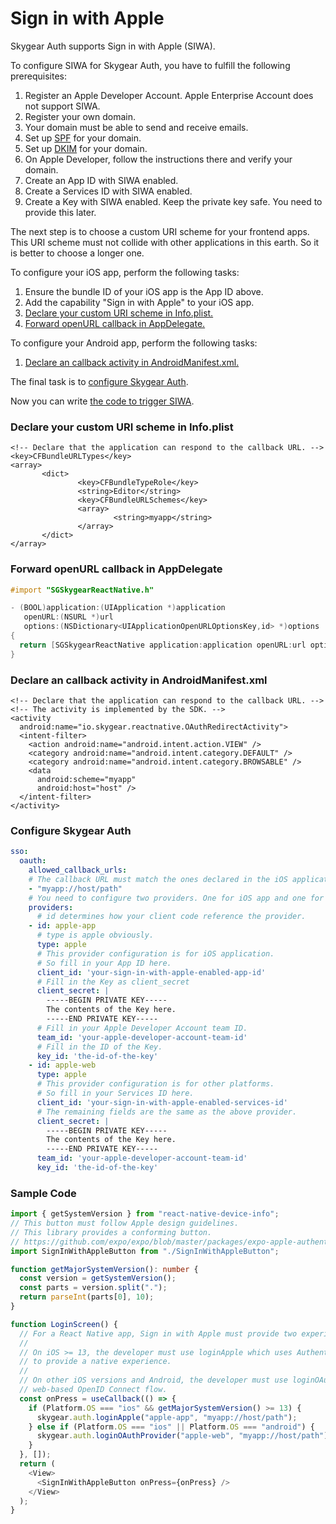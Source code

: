 # Sign in with Apple

Skygear Auth supports Sign in with Apple \(SIWA\).

To configure SIWA for Skygear Auth, you have to fulfill the following prerequisites:

1. Register an Apple Developer Account. Apple Enterprise Account does not support SIWA.
2. Register your own domain.
3. Your domain must be able to send and receive emails.
4. Set up [SPF](https://en.wikipedia.org/wiki/Sender_Policy_Framework) for your domain.
5. Set up [DKIM](https://en.wikipedia.org/wiki/DomainKeys_Identified_Mail) for your domain.
6. On Apple Developer, follow the instructions there and verify your domain.
7. Create an App ID with SIWA enabled.
8. Create a Services ID with SIWA enabled.
9. Create a Key with SIWA enabled. Keep the private key safe. You need to provide this later.

The next step is to choose a custom URI scheme for your frontend apps. This URI scheme must not collide with other applications in this earth. So it is better to choose a longer one.

To configure your iOS app, perform the following tasks:

1. Ensure the bundle ID of your iOS app is the App ID above.
2. Add the capability "Sign in with Apple" to your iOS app.
3. [Declare your custom URI scheme in Info.plist.](sign-in-with-apple.md#declare-your-custom-uri-scheme-in-info-plist)
4. [Forward openURL callback in AppDelegate.](sign-in-with-apple.md#forward-openurl-callback-in-appdelegate)

To configure your Android app, perform the following tasks:

1. [Declare an callback activity in AndroidManifest.xml.](sign-in-with-apple.md#declare-an-callback-activity-in-androidmanifest-xml)

The final task is to [configure Skygear Auth](sign-in-with-apple.md#configure-skygear-auth).

Now you can write [the code to trigger SIWA](sign-in-with-apple.md#sample-code).

### Declare your custom URI scheme in Info.plist

```markup
<!-- Declare that the application can respond to the callback URL. -->
<key>CFBundleURLTypes</key>
<array>
       <dict>
               <key>CFBundleTypeRole</key>
               <string>Editor</string>
               <key>CFBundleURLSchemes</key>
               <array>
                       <string>myapp</string>
               </array>
       </dict>
</array>
```

### Forward openURL callback in AppDelegate

```objectivec
#import "SGSkygearReactNative.h"

- (BOOL)application:(UIApplication *)application
   openURL:(NSURL *)url
   options:(NSDictionary<UIApplicationOpenURLOptionsKey,id> *)options
{
  return [SGSkygearReactNative application:application openURL:url options:options];
}
```

### Declare an callback activity in AndroidManifest.xml

```markup
<!-- Declare that the application can respond to the callback URL. -->
<!-- The activity is implemented by the SDK. -->
<activity
  android:name="io.skygear.reactnative.OAuthRedirectActivity">
  <intent-filter>
    <action android:name="android.intent.action.VIEW" />
    <category android:name="android.intent.category.DEFAULT" />
    <category android:name="android.intent.category.BROWSABLE" />
    <data
      android:scheme="myapp"
      android:host="host" />
  </intent-filter>
</activity>
```

### Configure Skygear Auth

```yaml
sso:
  oauth:
    allowed_callback_urls:
    # The callback URL must match the ones declared in the iOS application and in the Android application.
    - "myapp://host/path"
    # You need to configure two providers. One for iOS app and one for other platforms.
    providers:
      # id determines how your client code reference the provider.
    - id: apple-app
      # type is apple obviously.
      type: apple
      # This provider configuration is for iOS application.
      # So fill in your App ID here.
      client_id: 'your-sign-in-with-apple-enabled-app-id'
      # Fill in the Key as client_secret
      client_secret: |
        -----BEGIN PRIVATE KEY-----
        The contents of the Key here.
        -----END PRIVATE KEY-----
      # Fill in your Apple Developer Account team ID.
      team_id: 'your-apple-developer-account-team-id'
      # Fill in the ID of the Key.
      key_id: 'the-id-of-the-key'
    - id: apple-web
      type: apple
      # This provider configuration is for other platforms.
      # So fill in your Services ID here.
      client_id: 'your-sign-in-with-apple-enabled-services-id'
      # The remaining fields are the same as the above provider.
      client_secret: |
        -----BEGIN PRIVATE KEY-----
        The contents of the Key here.
        -----END PRIVATE KEY-----
      team_id: 'your-apple-developer-account-team-id'
      key_id: 'the-id-of-the-key'

```

### Sample Code

```typescript
import { getSystemVersion } from "react-native-device-info";
// This button must follow Apple design guidelines.
// This library provides a conforming button.
// https://github.com/expo/expo/blob/master/packages/expo-apple-authentication/src/AppleAuthenticationButton.tsx
import SignInWithAppleButton from "./SignInWithAppleButton";

function getMajorSystemVersion(): number {
  const version = getSystemVersion();
  const parts = version.split(".");
  return parseInt(parts[0], 10);
}

function LoginScreen() {
  // For a React Native app, Sign in with Apple must provide two experiences.
  //
  // On iOS >= 13, the developer must use loginApple which uses AuthenticationServices
  // to provide a native experience.
  //
  // On other iOS versions and Android, the developer must use loginOAuthProvider which is the standard
  // web-based OpenID Connect flow.
  const onPress = useCallback(() => {
    if (Platform.OS === "ios" && getMajorSystemVersion() >= 13) {
      skygear.auth.loginApple("apple-app", "myapp://host/path");
    } else if (Platform.OS === "ios" || Platform.OS === "android") {
      skygear.auth.loginOAuthProvider("apple-web", "myapp://host/path");
    }
  }, []);
  return (
    <View>
      <SignInWithAppleButton onPress={onPress} />
    </View>
  );
}
```

